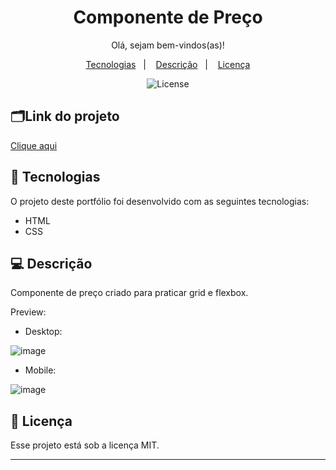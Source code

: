 
<h1 align="center"> Componente de Preço</h1>

<p align="center">
Olá, sejam bem-vindos(as)!
</p>
<p align="center"> 

</p>

<p align="center">
  <a href="#-tecnologias">Tecnologias</a>&nbsp;&nbsp;&nbsp;|&nbsp;&nbsp;&nbsp;
  <a href="#-descrição">Descrição</a>&nbsp;&nbsp;&nbsp;|&nbsp;&nbsp;&nbsp;
  <a href="#memo-licença">Licença</a>
</p>

<p align="center">
  <img alt="License" src="https://img.shields.io/static/v1?label=license&message=MIT&color=49AA26&labelColor=000000">
</p>

## 🗂️Link do projeto
<a href= "https://izabela-franca.github.io/grid-component/"> Clique aqui <a/>

## 🚀 Tecnologias

O projeto deste portfólio foi desenvolvido com as seguintes tecnologias:

- HTML
- CSS


## 💻 Descrição

Componente de preço criado para praticar grid e flexbox.


Preview:

- Desktop:

![image](https://user-images.githubusercontent.com/101933646/167267153-99cc33c6-1bfc-4645-a51e-acfa0d16ee5e.png)


- Mobile:

![image](https://user-images.githubusercontent.com/101933646/167266940-b4b7c7b5-3162-4722-b392-aa1ed9d75fba.png)


## :memo: Licença

Esse projeto está sob a licença MIT.

---
